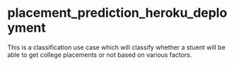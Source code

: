 # placement_prediction_heroku_deployment
This is a classification use case which will classify whether a stuent will be able to get college placements or not based on various factors.
